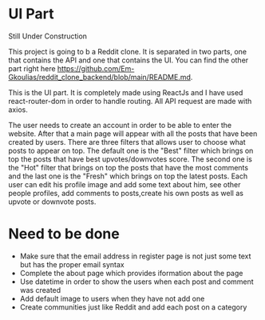 # UI Part
Still Under Construction

This project is going to b a Reddit clone. It is separated in two parts, one that contains the API and one that contains the UI. You can find the other part right here https://github.com/Em-Gkoulias/reddit_clone_backend/blob/main/README.md.

This is the UI part. It is completely made using ReactJs and I have used react-router-dom in order to handle routing. All API request are made with axios.

The user needs to create an account in order to be able to enter the website. After that a main page will appear with all the posts that have been created by users. There are three filters that allows user to choose what posts to appear on top. The default one is the "Best" filter which brings on top the posts that have best upvotes/downvotes score. The second one is the "Hot" filter that brings on top the posts that have the most comments and the last one is the "Fresh" which brings on top the latest posts. Each user can edit his profile image and add some text about him, see other people profiles, add comments to posts,create his own posts as well as upvote or downvote posts. 

# Need to be done
- Make sure that the email address in register page is not just some text but has the proper email syntax
- Complete the about page which provides iformation about the page
- Use datetime in order to show the users when each post and comment was created
- Add default image to users when they have not add one
- Create communities just like Reddit and add each post on a category
